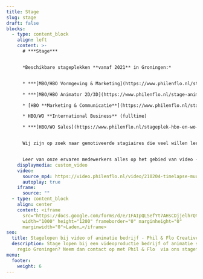 ```yaml
---
title: Stage
slug: stage
draft: false
blocks:
  - type: content_block
    align: left
    content: >-
      # ***Stage***


      *Beschikbare stageplekken **vanaf 2021** in Groningen:*


      * ***[MBO/HBO Vormgeving & Marketing](https://www.philenflo.nl/stageplek-mbo-en-hbo-vormgeving-en-marketing-groningen/)*** (fulltime)

      * ***[MBO/HBO Animator 2D/3D](https://www.philenflo.nl/stage-animator-2D-3D-groningen) (f***ulltime)

      * [HBO **Marketing & Communicatie**](https://www.philenflo.nl/stageplek-hbo-marketing-communicatie/) (fulltime)

      * HBO/WO **International Business** (fulltime)

      * ***[HBO/WO Sales](https://www.philenflo.nl/stageplek-hbo-en-wo-sales-groningen/)*** (National en International) (fulltime)


      Wij zijn op zoek naar gemotiveerde stagiaires die veel willen leren op het gebied van video, animatie en marketing.


      Leer van onze ervaren medewerkers alles op het gebied van video -en animatiefilms en de marketingdoelen die we stellen aan onze films. Phil & Flo heeft per periode rond de 20-30 stage aanvragen, wij nodigen alleen de toppers uit op gesprek die écht kiezen voor dit prachtige vak. Zorg er dus voor dat je portfolio op orde is en dat je motivatie ons overtuigt om je voor een gesprek uit te nodigen. **Vul onderstaande formulier zorgvuldig in om een goede kans te maken, veel succes!**
    displaymedia: custom_video
    video:
      source_mp4: https://video.philenflo.nl/video/210204-timelapse-muur-phil-en-flo-Phil-en-Flo-website-source.mp4
      autoplay: true
    iframe:
      source: ""
  - type: content_block
    align: center
    content: <iframe
      src="https://docs.google.com/forms/d/e/1FAIpQLSefYt7AHsCDjjelhrQt9M2vcFS2nOBtCxrUXjfhcwVaYsCWqA/viewform?embedded=true"
      width="1000" height="1200" frameborder="0" marginheight="0"
      marginwidth="0">Laden…</iframe>
seo:
  title: Stagelopen bij video of animatie bedrijf - Phil & Flo Creative studio
  description: Stage lopen bij een videoproductie bedrijf of animatie studio in de
    regio Groningen? Neem dan contact op met Phil & Flo  via ons stageformulier!
menu:
  footer:
    weight: 6
---
```

